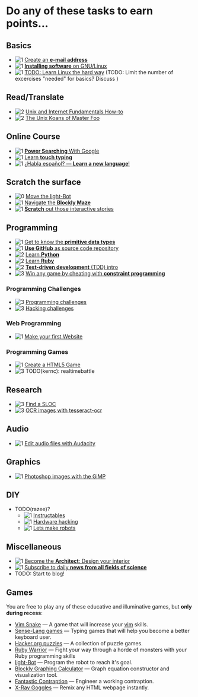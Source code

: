 Do any of these tasks to earn points...
=======================================

Basics
------
* ![[1]][1] [Create an **e-mail address**](tasks/create_email_address.md)
* ![[1]][1] [**Installing software** on GNU/Linux](tasks/install_software.md)
* ![[1]][1] [TODO: Learn Linux the hard way](http://nixsrv.com/llthw/ex1) (TODO: Limit the number of excercises "needed" for basics? Discuss )

Read/Translate
--------------
* ![[2]][2] [Unix and Internet Fundamentals How-to](tasks/translate_TLDP_UIF.md)
* ![[2]][2] [The Unix Koans of Master Foo](tasks/unix_koans.md)

Online Course
-------------
* ![[1]][1] [**Power Searching** With Google](tasks/power_searching_google.md)
* ![[1]][1] [Learn **touch typing**](tasks/touch_typing.md)
* ![[1]][1] [¿Habla español? — **Learn a new language**!](tasks/new_language.md)

Scratch the surface
-------------------
* ![[0]][0] [Move the light-Bot](http://cache.armorgames.com/files/games/light-bot-2205.swf)
* ![[1]][1] [Navigate the **Blockly Maze**](tasks/scratch_blockly_maze.md)
* ![[1]][1] [**Scratch** out those interactive stories](tasks/scratch.md)

Programming
-----------
* ![[1]][1] [Get to know the **primitive data types**](tasks/data_types.md)
* ![[1]][1] [**Use GitHub** as source code repository](tasks/create_git.md)
* ![[2]][2] [Learn **Python**](tasks/learn_python.md)
* ![[2]][2] [Learn **Ruby**](tasks/learn_ruby.md)
* ![[2]][2] [**Test-driven development** (TDD) intro](tasks/TDD_koans.md)
* ![[3]][3] [Win any game by cheating with **constraint programming**](tasks/constraint_programming.md)

### Programming Challenges ###
* ![[3]][3] [Programming challenges](tasks/programming_problems.md)
* ![[3]][3] [Hacking challenges](tasks/hacking_challenges.md)

### Web Programming ###
* ![[1]][1] [Make your first Website](tasks/create_website.md)

### Programming Games ###
* ![[1]][1] [Create a HTML5 Game](tasks/create_html_game.md)
* ![[3]][3] TODO(kernc): realtimebattle


Research
--------
* ![[3]][3] [Find a SLOC](tasks/Find_a_SLOC.md)
* ![[3]][3] [OCR images with tesseract-ocr](tasks/images_OCR.md)

Audio
-----
* ![[1]][1] [Edit audio files with Audacity](tasks/learn_audacity.md)

Graphics
-----
* ![[1]][1] [Photoshop images with the GiMP](tasks/learn_gimp.md)

DIY
---
* TODO(razee)?
  * ![[1]][1] [Instructables](http://www.instructables.com/)
  * ![[1]][1] [Hardware hacking](https://diy.org/skills/hardwarehacker)
  * ![[1]][1] [Lets make robots](http://letsmakerobots.com/)

Miscellaneous
-------------
* ![[1]][1] [Become the **Architect**: Design your interior](tasks/interior_design.md)
* ![[1]][1] [Subscribe to daily **news from all fields of science**](tasks/zeitnews.md)
* TODO: Start to blog!

Games
-----
You are free to play any of these educative and illuminative games, but **only during recess**:
* [Vim Snake](http://www.vimsnake.com/) — A game that will increase your [vim](tasks/advanced_text_editing.md) skills.
* [Sense-Lang games](http://games.sense-lang.org/) — Typing games that will help you become a better keyboard user.
* [Hacker.org puzzles](http://www.hacker.org/) — A collection of puzzle games.
* [Ruby Warrior](https://www.bloc.io/ruby-warrior/) — Fight your way through a horde of monsters with your Ruby programming skills
* [light-Bot](http://cache.armorgames.com/files/games/light-bot-2205.swf) — Program the robot to reach it's goal.
* [Blockly Graphing Calculator](http://blockly-demo.appspot.com/static/apps/graph/index.html#nu7gas) — Graph equation constructor and visualization tool.
* [Fantastic Contraption](http://fantasticcontraption.com/game/Contraption.swf) — Engineer a working contraption.
* [X-Ray Goggles](https://goggles.webmaker.org/) — Remix any HTML webpage instantly.


[0]: https://github.com/CoderDojoSI/ideas/raw/master/tasks/resources/level_0.png "Level: ?"
[1]: https://github.com/CoderDojoSI/ideas/raw/master/tasks/resources/level_1.png "Level: easy"
[2]: https://github.com/CoderDojoSI/ideas/raw/master/tasks/resources/level_2.png "Level: intermediate"
[3]: https://github.com/CoderDojoSI/ideas/raw/master/tasks/resources/level_3.png "Level: advanced"
